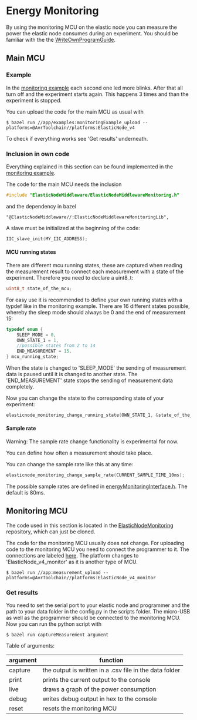 # Energy Monitoring

By using the monitoring MCU on the elastic node you can measure the power the elastic node consumes during an experiment.
You should be familiar with the the [WriteOwnProgramGuide](WriteOwnProgramGuide.md).

## Main MCU

### Example

In the [monitoring example](../app/monitoringExample.c) each second one led more blinks. After that all turn off and the experiment starts again.
This happens 3 times and than the experiment is stopped.

You can upload the code for the main MCU as usual with

    $ bazel run //app/examples:monitoringExample_upload --platforms=@AvrToolchain//platforms:ElasticNode_v4
    
To check if everything works see 'Get results' underneath.

### Inclusion in own code

Everything explained in this section can be found implemented in the [monitoring example](../app/monitoringExample.c).

The code for the main MCU needs the inclusion

```c
#include "ElasticNodeMiddleware/ElasticNodeMiddlewareMonitoring.h"
```

and the dependency in bazel

```bazel
"@ElasticNodeMiddleware//:ElasticNodeMiddlewareMonitoringLib",
```

A slave must be initialized at the beginning of the code:

```c
IIC_slave_init(MY_IIC_ADDRESS);
```

#### MCU running states

There are different mcu running states, these are captured when reading the measurement result to connect each measurement with a state of the experiment.
Therefore you need to declare a uint8_t:

```c
uint8_t state_of_the_mcu;
```

For easy use it is recommended to define your own running states with a typdef like in the monitoring example. 
There are 16 different states possible, whereby the sleep mode should always be 0 and the end of measurement 15:

```c
typedef enum {
    SLEEP_MODE = 0,
    OWN_STATE_1 = 1,
    //possible states from 2 to 14
    END_MEASUREMENT = 15,
} mcu_running_state;
```

When the state is changed to 'SLEEP_MODE' the sending of measurement data is paused until it is changed to another state.
The 'END_MEASUREMENT' state stops the sending of measurement data completely.

Now you can change the state to the corresponding state of your experiment:

```c
elasticnode_monitoring_change_running_state(OWN_STATE_1, &state_of_the_mcu);
```

#### Sample rate

Warning: The sample rate change functionality is experimental for now.

You can define how often a measurement should take place. 

You can change the sample rate like this at any time:

```c
elasticnode_monitoring_change_sample_rate(CURRENT_SAMPLE_TIME_10ms);
```

The possible sample rates are defined in [energyMonitoringInterface.h](../OLDsrc/energyMonitoringInterface/energyMonitoringInterface.h). The default is 80ms.

## Monitoring MCU

The code used in this section is located in the [ElasticNodeMonitoring](https://github.com/es-ude/ElasticNodeMonitoring) repository, which can just be cloned.

The code for the monitoring MCU usually does not change.
For uploading code to the monitoring MCU you need to connect the programmer to it. The connections are labeled [here](images/elasticNodelabeled.jpg).
The platform changes to 'ElasticNode_v4_monitor' as it is another type of MCU.

    $ bazel run //app:measurement_upload --platforms=@AvrToolchain//platforms:ElasticNode_v4_monitor

### Get results

You need to set the serial port to your elastic node and programmer and the path to your data folder in the config.py in the scripts folder.
The micro-USB as well as the programmer should be connected to the monitoring MCU.
Now you can run the python script with

    $ bazel run captureMeasurement argument
    
Table of arguments:

| argument | function                                                |
|----------|---------------------------------------------------------|
| capture  | the output is written in a .csv file in the data folder |
| print    | prints the current output to the console                |
| live     | draws a graph of the power consumption                  |
| debug    | writes debug output in hex to the console               |
| reset    | resets the monitoring MCU                               |
